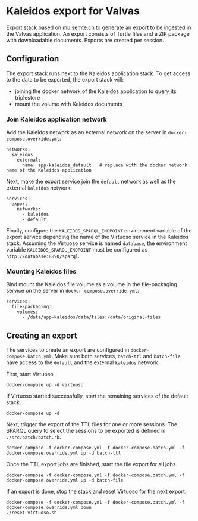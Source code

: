 # Kaleidos export for Valvas

Export stack based on [mu.semte.ch](https://mu.semte.ch) to generate an export to be ingested in the Valvas application. An export consists of Turtle files and a ZIP package with downloadable documents. Exports are created per session.

## Configuration

The export stack runs next to the Kaleidos application stack. To get access to the data to be exported, the export stack will:
- joining the docker network of the Kaleidos application to query its triplestore
- mount the volume with Kaleidos documents

### Join Kaleidos application network

Add the Kaleidos network as an external network on the server in `docker-compose.override.yml`:

```
networks:
  kaleidos:
    external:
      name: app-kaleidos_default   # replace with the docker network name of the Kaleidos application
```

Next, make the export service join the `default` network as well as the external `kaleidos` network:

```
services:
  export:
    networks:
      - kaleidos
      - default
```

Finally, configure the `KALEIDOS_SPARQL_ENDPOINT` environment variable of the export service depending the name of the Virtuoso service in the Kaleidos stack. Assuming the Virtuoso service is named `database`, the environment variable `KALEIDOS_SPARQL_ENDPOINT` must be configured as `http://database:8890/sparql`.

### Mounting Kaleidos files

Bind mount the Kaleidos file volume as a volume in the file-packaging service on the server in `docker-compose.override.yml`:

```
services:
  file-packaging:
    volumes:
      - /data/app-kaleidos/data/files:/data/original-files
```

## Creating an export

The services to create an export are configured in `docker-compose.batch.yml`. Make sure both services, `batch-ttl` and `batch-file` have access to the `default` and the external `kaleidos` network.

First, start Virtuoso.
```
docker-compose up -d virtuoso
```

If Virtuoso started successfully, start the remaining services of the default stack.
```
docker-compose up -d
```

Next, trigger the export of the TTL files for one or more sessions. The SPARQL query to select the sessions to be exported is defined in `./src/batch/batch.rb`.

```
docker-compose -f docker-compose.yml -f docker-compose.batch.yml -f docker-compose.override.yml up -d batch-ttl
```

Once the TTL export jobs are finished, start the file export for all jobs.
```
docker-compose -f docker-compose.yml -f docker-compose.batch.yml -f docker-compose.override.yml up -d batch-file
```

If an export is done, stop the stack and reset Virtuoso for the next export.
```
docker-compose -f docker-compose.yml -f docker-compose.batch.yml -f docker-compose.override.yml down
./reset-virtuoso.sh
```

